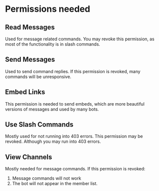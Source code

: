 <!This file is dynamically generated from documentation.json. If you want to contribute/this is your fork, edit that instead :)>

# Permissions needed


## Read Messages


Used for message related commands. You may revoke this permission, as most of the functionality is in slash commands.

## Send Messages


Used to send command replies. If this permission is revoked, many commands will be unresponsive.

## Embed Links


This permission is needed to send embeds, which are more beautiful versions of messages and used by many bots.

## Use Slash Commands
Mostly used for not running into 403 errors. This permission may be revoked. Although you may run into 403 errors.


## View Channels


Mostly needed for message commands. If this permission is revoked:
1) Message commands will not work
2) The bot will not appear in the member list.